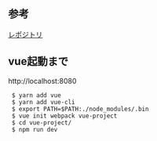 ## 参考

[レポジトリ](https://github.com/becolomochi/shirokuma)

## vue起動まで

http://localhost:8080

```
 $ yarn add vue
 $ yarn add vue-cli
 $ export PATH=$PATH:./node_modules/.bin
 $ vue init webpack vue-project
 $ cd vue-project/
 $ npm run dev
```

